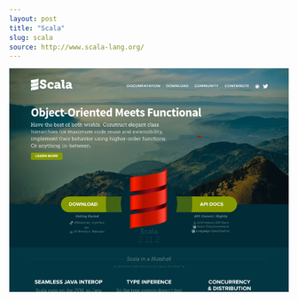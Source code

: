 ```yaml
---
layout: post
title: "Scala"
slug: scala
source: http://www.scala-lang.org/
---
```


<img src="/screenshots/scala.png">
